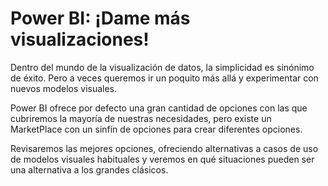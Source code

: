 # Power BI: ¡Dame más visualizaciones!

Dentro del mundo de la visualización de datos, la simplicidad es sinónimo de éxito. Pero a veces queremos ir un poquito más allá y experimentar con nuevos modelos visuales. 

Power BI ofrece por defecto una gran cantidad de opciones con las que cubriremos la mayoría de nuestras necesidades, pero existe un MarketPlace con un sinfín de opciones para crear diferentes opciones. 

Revisaremos las mejores opciones, ofreciendo alternativas a casos de uso de modelos visuales habituales y veremos en qué situaciones pueden ser una alternativa a los grandes clásicos.
